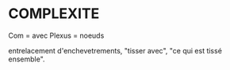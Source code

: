 # COMPLEXITE

Com = avec 
Plexus = noeuds

entrelacement d'enchevetrements, "tisser avec", "ce qui est tissé ensemble".
